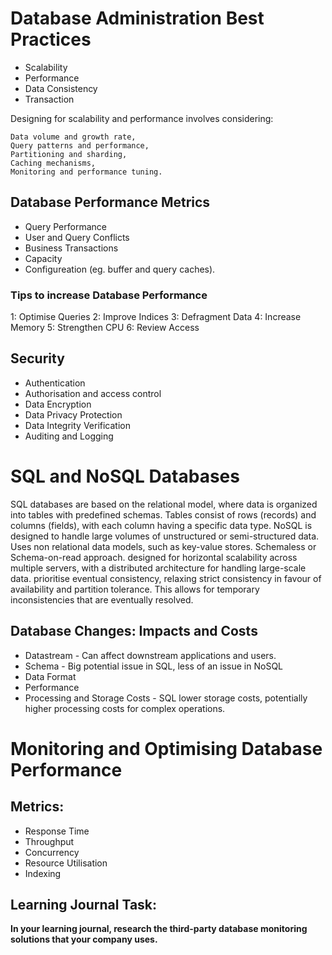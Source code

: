 # Database Administration Best Practices
* Scalability
* Performance
* Data Consistency
* Transaction

 Designing for scalability and performance involves considering:

    Data volume and growth rate, 
    Query patterns and performance, 
    Partitioning and sharding, 
    Caching mechanisms, 
    Monitoring and performance tuning. 

## Database Performance Metrics
* Query Performance
* User and Query Conflicts
* Business Transactions
* Capacity
* Configureation (eg. buffer and query caches).

### Tips to increase Database Performance
1: Optimise Queries
2: Improve Indices
3: Defragment Data
4: Increase Memory
5: Strengthen CPU
6: Review Access

## Security
* Authentication
* Authorisation and access control
* Data Encryption
* Data Privacy Protection
* Data Integrity Verification
* Auditing and Logging
  
# SQL and NoSQL Databases
SQL databases are based on the relational model, where data is organized into tables with predefined schemas. Tables consist of rows (records) and columns (fields), with each column having a specific data type. NoSQL is designed to handle large volumes of unstructured or semi-structured data. Uses non relational data models, such as key-value stores. Schemaless or Schema-on-read approach. designed for horizontal scalability across multiple servers, with a distributed architecture for handling large-scale data. prioritise eventual consistency, relaxing strict consistency in favour of availability and partition tolerance. This allows for temporary inconsistencies that are eventually resolved.

## Database Changes: Impacts and Costs
* Datastream - Can affect downstream applications and users.
* Schema - Big potential issue in SQL, less of an issue in NoSQL
* Data Format
* Performance
* Processing and Storage Costs - SQL lower storage costs, potentially higher processing costs for complex operations.

# Monitoring and Optimising Database Performance
## Metrics:
* Response Time
* Throughput
* Concurrency
* Resource Utilisation
* Indexing

## Learning Journal Task:
**In your learning journal, research the third-party database monitoring solutions that your company uses.**
